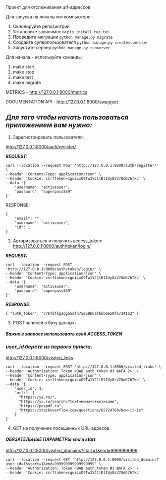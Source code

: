 Проект для отслеживания url-адрессов.

Для запуска на локальном компьютере:
1) Склонируйте репозиотрий 
2) Установите зависимости `pip install req.txt`
3) Проведите миграции `python manage.py migrate`
4) Создайте суперпользователя `python manage.py createsuperuser`
5) Запустите сервер `python manage.py runserver`

Для начала - используйте команды:
1) make start
2) make stop
3) make test
4) make migrate

METRICS - http://127.0.0.1:8000/metrics

DOCUMENTATION API - http://127.0.0.1:8000/swagger/

## _Для того чтобы начать пользоваться приложением вам нужно:_

1) Зарегистрировать пользователя:

http://127.0.0.1:8000/auth/register/

**_REQUEST:_**

```
curl --location --request POST 'http://127.0.0.1:8000/auth/register/' \
--header 'Content-Type: application/json' \
--header 'Cookie: csrftoken=cguiLxO9Tw1YJ1tBlIUy8sV7UdG7hTkc' \
--data '{
    "username": "activeuser",
    "password": "superpass569"
}'
```
RESPONSE:

```
{
    "email": "",
    "username": "activeuser",
    "id": 1
}
```
2) Авторизоваться и получить access_token:
http://127.0.0.1:8000/auth/token/login/

**_REQUEST:_**
```
curl --location --request POST 'http://127.0.0.1:8000/auth/token/login/' \
--header 'Content-Type: application/json' \
--header 'Cookie: csrftoken=cguiLxO9Tw1YJ1tBlIUy8sV7UdG7hTkc' \
--data '{
    "username": "activeuser",
    "password": "superpass569"
}'
```
_**RESPONSE:**_

`{
    "auth_token": "776fdfkg3dgb5dfh75e59b6af6bb6e58fb724162"
}`

3) POST записей в базу данных:

#### _Важно в запросе использовать свой ACCESS_TOKEN_

### **_user_id берете из первого пункта._**

http://127.0.0.1:8000/visited_links
```
curl --location --request POST 'http://127.0.0.1:8000/visited_links' \
--header 'Authorization: Token <ВАШ auth_token ИЗ ШАГА 2>' \
--header 'Content-Type: application/json' \
--header 'Cookie: csrftoken=cguiLxO9Tw1YJ1tBlIUy8sV7UdG7hTkc' \
--data '{
    "user_id": 1,
    "urls": [
      "https://ya.ru/",
      "https://ya.ru/search/?text=мемы+с+котиками",
      "https://paspdf.ru",
      "https://stackoverflow.com/questions/65724760/how-it-is"
    ]
}'

```
4) GET на получение посещенных URL-адресов.

#### _ОБЯЗАТЕЛЬНЫЕ ПАРАМЕТРЫ end и start_

http://127.0.0.1:8000/visited_domains?start=1&end=9999999999
```
curl --location --request GET 'http://127.0.0.1:8000/visited_domains?user_id=1&start=1&end=999999999999999999' \
--header 'Authorization: Token <ВАШ auth_token ИЗ ШАГА 2>' \
--header 'Cookie: csrftoken=cguiLxO9Tw1YJ1tBlIUy8sV7UdG7hTkc'
```

